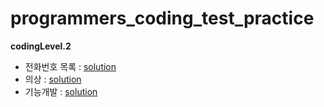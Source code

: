 # programmers_coding_test_practice
**codingLevel.2**
- 전화번호 목록 : [solution](https://github.com/dlrms6172/programmers_coding_test_practice/blob/master/src/programmers/coding/codingLevel2/phone_number_list.java) 
- 의상 : [solution](https://github.com/dlrms6172/programmers_coding_test_practice/blob/master/src/programmers/coding/codingLevel2/costume.java)
- 기능개발 : [solution](https://github.com/dlrms6172/programmers_coding_test_practice/blob/master/src/programmers/coding/codingLevel2/function_development.java)